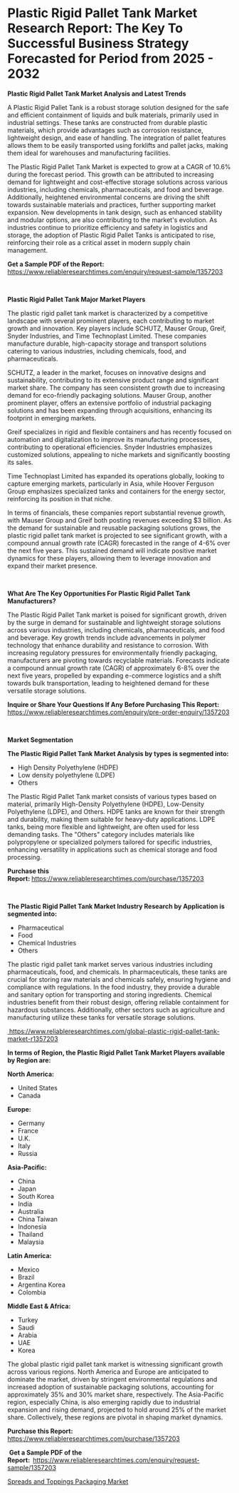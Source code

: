 <p><h1>Plastic Rigid Pallet Tank Market Research Report: The Key To Successful Business Strategy Forecasted for Period from 2025 - 2032</h1></p><p><strong>Plastic Rigid Pallet Tank Market Analysis and Latest Trends</strong></p>
<p><p>A Plastic Rigid Pallet Tank is a robust storage solution designed for the safe and efficient containment of liquids and bulk materials, primarily used in industrial settings. These tanks are constructed from durable plastic materials, which provide advantages such as corrosion resistance, lightweight design, and ease of handling. The integration of pallet features allows them to be easily transported using forklifts and pallet jacks, making them ideal for warehouses and manufacturing facilities.</p><p>The Plastic Rigid Pallet Tank Market is expected to grow at a CAGR of 10.6% during the forecast period. This growth can be attributed to increasing demand for lightweight and cost-effective storage solutions across various industries, including chemicals, pharmaceuticals, and food and beverage. Additionally, heightened environmental concerns are driving the shift towards sustainable materials and practices, further supporting market expansion. New developments in tank design, such as enhanced stability and modular options, are also contributing to the market's evolution. As industries continue to prioritize efficiency and safety in logistics and storage, the adoption of Plastic Rigid Pallet Tanks is anticipated to rise, reinforcing their role as a critical asset in modern supply chain management.</p></p>
<p><strong>Get a Sample PDF of the Report:&nbsp;</strong> <a href="https://www.reliableresearchtimes.com/enquiry/request-sample/1357203?utm_campaign=2009&utm_medium=2&utm_source=Github&utm_content=ia&utm_term=08032025&utm_id=plastic-rigid-pallet-tank">https://www.reliableresearchtimes.com/enquiry/request-sample/1357203</a></p>
<p>&nbsp;</p>
<p><strong>Plastic Rigid Pallet Tank Major Market Players</strong></p>
<p><p>The plastic rigid pallet tank market is characterized by a competitive landscape with several prominent players, each contributing to market growth and innovation. Key players include SCHUTZ, Mauser Group, Greif, Snyder Industries, and Time Technoplast Limited. These companies manufacture durable, high-capacity storage and transport solutions catering to various industries, including chemicals, food, and pharmaceuticals.</p><p>SCHUTZ, a leader in the market, focuses on innovative designs and sustainability, contributing to its extensive product range and significant market share. The company has seen consistent growth due to increasing demand for eco-friendly packaging solutions. Mauser Group, another prominent player, offers an extensive portfolio of industrial packaging solutions and has been expanding through acquisitions, enhancing its footprint in emerging markets.</p><p>Greif specializes in rigid and flexible containers and has recently focused on automation and digitalization to improve its manufacturing processes, contributing to operational efficiencies. Snyder Industries emphasizes customized solutions, appealing to niche markets and significantly boosting its sales.</p><p>Time Technoplast Limited has expanded its operations globally, looking to capture emerging markets, particularly in Asia, while Hoover Ferguson Group emphasizes specialized tanks and containers for the energy sector, reinforcing its position in that niche.</p><p>In terms of financials, these companies report substantial revenue growth, with Mauser Group and Greif both posting revenues exceeding $3 billion. As the demand for sustainable and reusable packaging solutions grows, the plastic rigid pallet tank market is projected to see significant growth, with a compound annual growth rate (CAGR) forecasted in the range of 4-6% over the next five years. This sustained demand will indicate positive market dynamics for these players, allowing them to leverage innovation and expand their market presence.</p></p>
<p>&nbsp;</p>
<p><strong>What Are The Key Opportunities For Plastic Rigid Pallet Tank Manufacturers?</strong></p>
<p><p>The Plastic Rigid Pallet Tank market is poised for significant growth, driven by the surge in demand for sustainable and lightweight storage solutions across various industries, including chemicals, pharmaceuticals, and food and beverage. Key growth trends include advancements in polymer technology that enhance durability and resistance to corrosion. With increasing regulatory pressures for environmentally friendly packaging, manufacturers are pivoting towards recyclable materials. Forecasts indicate a compound annual growth rate (CAGR) of approximately 6-8% over the next five years, propelled by expanding e-commerce logistics and a shift towards bulk transportation, leading to heightened demand for these versatile storage solutions.</p></p>
<p><strong>Inquire or Share Your Questions If Any Before Purchasing This Report:</strong> <a href="https://www.reliableresearchtimes.com/enquiry/pre-order-enquiry/1357203?utm_campaign=2009&utm_medium=2&utm_source=Github&utm_content=ia&utm_term=08032025&utm_id=plastic-rigid-pallet-tank">https://www.reliableresearchtimes.com/enquiry/pre-order-enquiry/1357203</a></p>
<p>&nbsp;</p>
<p><strong>Market Segmentation</strong></p>
<p><strong>The Plastic Rigid Pallet Tank Market Analysis by types is segmented into:</strong></p>
<p><ul><li>High Density Polyethylene (HDPE)</li><li>Low density polyethylene (LDPE)</li><li>Others</li></ul></p>
<p><p>The Plastic Rigid Pallet Tank market consists of various types based on material, primarily High-Density Polyethylene (HDPE), Low-Density Polyethylene (LDPE), and Others. HDPE tanks are known for their strength and durability, making them suitable for heavy-duty applications. LDPE tanks, being more flexible and lightweight, are often used for less demanding tasks. The "Others" category includes materials like polypropylene or specialized polymers tailored for specific industries, enhancing versatility in applications such as chemical storage and food processing.</p></p>
<p><strong>Purchase this Report:&nbsp;</strong><a href="https://www.reliableresearchtimes.com/purchase/1357203?utm_campaign=2009&utm_medium=2&utm_source=Github&utm_content=ia&utm_term=08032025&utm_id=plastic-rigid-pallet-tank">https://www.reliableresearchtimes.com/purchase/1357203</a></p>
<p>&nbsp;</p>
<p><strong>The Plastic Rigid Pallet Tank Market Industry Research by Application is segmented into:</strong></p>
<p><ul><li>Pharmaceutical</li><li>Food</li><li>Chemical Industries</li><li>Others</li></ul></p>
<p><p>The plastic rigid pallet tank market serves various industries including pharmaceuticals, food, and chemicals. In pharmaceuticals, these tanks are crucial for storing raw materials and chemicals safely, ensuring hygiene and compliance with regulations. In the food industry, they provide a durable and sanitary option for transporting and storing ingredients. Chemical industries benefit from their robust design, offering reliable containment for hazardous substances. Additionally, other sectors such as agriculture and manufacturing utilize these tanks for versatile storage solutions.</p></p>
<p><a href="https://www.reliableresearchtimes.com/global-plastic-rigid-pallet-tank-market-r1357203?utm_campaign=2009&utm_medium=2&utm_source=Github&utm_content=ia&utm_term=08032025&utm_id=plastic-rigid-pallet-tank">&nbsp;https://www.reliableresearchtimes.com/global-plastic-rigid-pallet-tank-market-r1357203</a></p>
<p><strong>In terms of Region, the Plastic Rigid Pallet Tank Market Players available by Region are:</strong></p>
<p>
    <p> <strong> North America: </strong>
        <ul>
            <li>United States</li>
            <li>Canada</li>
        </ul>
        </p> 
    <p> <strong> Europe: </strong>
        <ul>
            <li>Germany</li>
            <li>France</li>
            <li>U.K.</li>
            <li>Italy</li>
            <li>Russia</li>
        </ul>
        </p> 
    <p> <strong> Asia-Pacific: </strong>
        <ul>
            <li>China</li>
            <li>Japan</li>
            <li>South Korea</li>
            <li>India</li>
            <li>Australia</li>
            <li>China Taiwan</li>
            <li>Indonesia</li>
            <li>Thailand</li>
            <li>Malaysia</li>
        </ul>
        </p> 
    <p> <strong> Latin America: </strong>
        <ul>
            <li>Mexico</li>
            <li>Brazil</li>
            <li>Argentina Korea</li>
            <li>Colombia</li>
        </ul>
        </p> 
    <p> <strong> Middle East & Africa: </strong>
        <ul>
            <li>Turkey</li>
            <li>Saudi</li>
            <li>Arabia</li>
            <li>UAE</li>
            <li>Korea</li>
        </ul>
    </p>
    </p>
<p><p>The global plastic rigid pallet tank market is witnessing significant growth across various regions. North America and Europe are anticipated to dominate the market, driven by stringent environmental regulations and increased adoption of sustainable packaging solutions, accounting for approximately 35% and 30% market share, respectively. The Asia-Pacific region, especially China, is also emerging rapidly due to industrial expansion and rising demand, projected to hold around 25% of the market share. Collectively, these regions are pivotal in shaping market dynamics.</p></p>
<p><strong>Purchase this Report: </strong><a href="https://www.reliableresearchtimes.com/purchase/1357203?utm_campaign=2009&utm_medium=2&utm_source=Github&utm_content=ia&utm_term=08032025&utm_id=plastic-rigid-pallet-tank">https://www.reliableresearchtimes.com/purchase/1357203</a></p>
<p>&nbsp;<strong>Get a Sample PDF of the Report:&nbsp;&nbsp;</strong><a href="https://www.reliableresearchtimes.com/enquiry/request-sample/1357203?utm_campaign=2009&utm_medium=2&utm_source=Github&utm_content=ia&utm_term=08032025&utm_id=plastic-rigid-pallet-tank">https://www.reliableresearchtimes.com/enquiry/request-sample/1357203</a></p>
<p><strong></strong></p>
<p><p><a href="https://github.com/hgf64gh/Market-Research-Report-List-1/blob/main/spreads-and-toppings-packaging-market.md?utm_campaign=2009&utm_medium=2&utm_source=Github&utm_content=ia&utm_term=08032025&utm_id=plastic-rigid-pallet-tank">Spreads and Toppings Packaging Market</a></p></p>